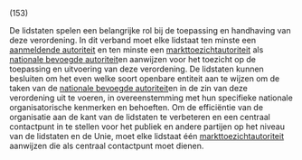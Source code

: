 (153)

De lidstaten spelen een belangrijke rol bij de toepassing en handhaving van deze verordening. In dit verband moet elke lidstaat ten minste een [aanmeldende autoriteit](a3.md#^aanmeldende) en ten minste een [markttoezichtautoriteit](a3.md#^mta) als [nationale bevoegde autoriteit](a3.md#^natbau)en aanwijzen voor het toezicht op de toepassing en uitvoering van deze verordening. De lidstaten kunnen besluiten om het even welke soort openbare entiteit aan te wijzen om de taken van de [nationale bevoegde autoriteit](a3.md#^natbau)en in de zin van deze verordening uit te voeren, in overeenstemming met hun specifieke nationale organisatorische kenmerken en behoeften. Om de efficiëntie van de organisatie aan de kant van de lidstaten te verbeteren en een centraal contactpunt in te stellen voor het publiek en andere partijen op het niveau van de lidstaten en de Unie, moet elke lidstaat één [markttoezichtautoriteit](a3.md#^mta) aanwijzen die als centraal contactpunt moet dienen.